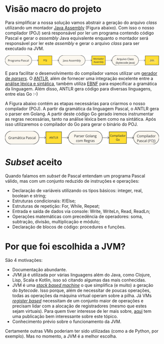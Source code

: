 # Visão macro do projeto

Para simplificar a nossa solução vamos abstrair a geração do arquivo _class_ utilizando um montador [Java Assembly](https://www.eg.bucknell.edu/~cs360/java-assembler/examples.html) (Figura abaixo). Com isso o nosso compilador (POJ) será responsável por ler um programa contendo código Pascal e gerar o _assembly_ Java equivalente enquanto o montador será responsável por ler este _assembly_ e gerar o arquivo _class_ para ser executado na JVM.

![Visão macro](../images/visao_macro.png)

E para facilitar o desenvolvimento do compilador vamos utilizar um [gerador de _parsers_](https://en.wikipedia.org/wiki/Compiler-compiler). O [ANTLR](https://www.antlr.org/), além de fornecer uma integração excelente entre a [análise léxica e sintática](https://www.scaler.com/topics/phases-of-compiler/), também utiliza [EBNF](https://en.wikipedia.org/wiki/Extended_Backus%E2%80%93Naur_form) para especificar a gramática da linguagem. Além disso, ANTLR gera código para diversas linguagens, entre elas Go :-)

A Figura abaixo contém as etapas necessárias para criarmos o nosso compilador (POJ). A partir da gramática da linguagem Pascal, o ANTLR gera o parser em Golang. A partir deste código Go gerado iremos instrumentar as regras necessárias, tanto na análise léxica bem como na sintática. Após isso utilizaremos o compilador do Go para gerar o binário do POJ.

![Etapas para criarmos o compilador](../images/etapas_criar_compilador.png)


# _Subset_ aceito

Quando falamos em _subset_ de Pascal entendam um programa Pascal válido, mas com um conjunto reduzido de instruções e operações:

- Declaração de variáveis utilizando os tipos básicos: integer, real, boolean e string;
- Estruturas condicionais: If/Else;
- Estruturas de repetição: For, While, Repeat;
- Entrada e saída de dados via console: Write, WriteLn, Read, ReadLn;
- Operações matemáticas com precedência de operadores: soma, subtração, divisão, multiplicação e módulo;
- Declaração de blocos de código: procedures e funções.

# Por que foi escolhida a JVM?

São 4 motivações:

- Documentação abundante.
- JVM já é utilizada por várias linguagens além do Java, como Clojure, Lisp, Scala e Kotlin, isso só citando algumas das mais conhecidas.
- JVM é uma [_stack based machine_](https://en.wikipedia.org/wiki/Stack_machine) o que simplifica (e muito) a geração do _bytecode_. Isso porque, além de necessitar de poucas operações, todas as operações da máquina virtual operam sobre a pilha. Já VMs [_register based_](https://en.wikipedia.org/wiki/Register_machine) necessitam de um conjunto maior de operações e precisam lidar com a alocação de registradores (mesmo que estes sejam virtuais). Para quem tiver interesse de ler mais sobre, [aqui](https://www.codeproject.com/Articles/461052/Stack-Based-vs-Register-Based-Virtual-Machine-Arch) tem uma publicação bem interessante sobre este tópico.
- Conhecimento prévio sobre o funcionamento da JVM.

Certamente outras VMs poderiam ter sido utilizadas (como a de Python, por exemplo). Mas no momento, a JVM é a melhor escolha.
